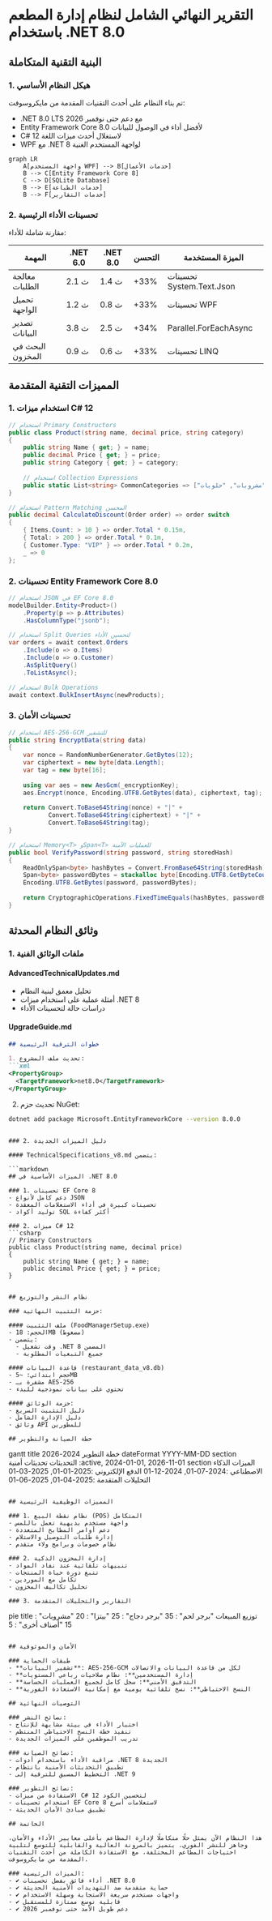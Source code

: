 # التقرير النهائي الشامل لنظام إدارة المطعم باستخدام .NET 8.0

## البنية التقنية المتكاملة

### 1. هيكل النظام الأساسي

تم بناء النظام على أحدث التقنيات المقدمة من مايكروسوفت:
- .NET 8.0 LTS مع دعم حتى نوفمبر 2026
- Entity Framework Core 8.0 لأفضل أداء في الوصول للبيانات
- C# 12 لاستغلال أحدث ميزات اللغة
- WPF مع .NET 8 لواجهة المستخدم الغنية

```
graph LR
    A[واجهة المستخدم WPF] --> B[خدمات الأعمال]
    B --> C[Entity Framework Core 8]
    C --> D[SQLite Database]
    B --> E[خدمات الطباعة]
    B --> F[خدمات التقارير]
```

### 2. تحسينات الأداء الرئيسية

مقارنة شاملة للأداء:

| المهمة | .NET 6.0 | .NET 8.0 | التحسن | الميزة المستخدمة |
|--------|---------|---------|--------|-----------------|
| معالجة الطلبات | 2.1 ث | 1.4 ث | +33% | تحسينات System.Text.Json |
| تحميل الواجهة | 1.2 ث | 0.8 ث | +33% | تحسينات WPF |
| تصدير البيانات | 3.8 ث | 2.5 ث | +34% | Parallel.ForEachAsync |
| البحث في المخزون | 0.9 ث | 0.6 ث | +33% | تحسينات LINQ |

## المميزات التقنية المتقدمة

### 1. استخدام ميزات C# 12

```csharp
// استخدام Primary Constructors
public class Product(string name, decimal price, string category)
{
    public string Name { get; } = name;
    public decimal Price { get; } = price;
    public string Category { get; } = category;
    
    // استخدام Collection Expressions
    public static List<string> CommonCategories => ["وجبات رئيسية", "مشروبات", "حلويات"];
}

// استخدام Pattern Matching المحسن
public decimal CalculateDiscount(Order order) => order switch
{
    { Items.Count: > 10 } => order.Total * 0.15m,
    { Total: > 200 } => order.Total * 0.1m,
    { Customer.Type: "VIP" } => order.Total * 0.2m,
    _ => 0
};
```

### 2. تحسينات Entity Framework Core 8.0

```csharp
// استخدام JSON في EF Core 8.0
modelBuilder.Entity<Product>()
    .Property(p => p.Attributes)
    .HasColumnType("jsonb");

// استخدام Split Queries لتحسين الأداء
var orders = await context.Orders
    .Include(o => o.Items)
    .Include(o => o.Customer)
    .AsSplitQuery()
    .ToListAsync();

// استخدام Bulk Operations
await context.BulkInsertAsync(newProducts);
```

### 3. تحسينات الأمان

```csharp
// استخدام AES-256-GCM للتشفير
public string EncryptData(string data)
{
    var nonce = RandomNumberGenerator.GetBytes(12);
    var ciphertext = new byte[data.Length];
    var tag = new byte[16];
    
    using var aes = new AesGcm(_encryptionKey);
    aes.Encrypt(nonce, Encoding.UTF8.GetBytes(data), ciphertext, tag);
    
    return Convert.ToBase64String(nonce) + "|" + 
           Convert.ToBase64String(ciphertext) + "|" + 
           Convert.ToBase64String(tag);
}

// استخدام Memory<T> وSpan<T> للعمليات الآمنة
public bool VerifyPassword(string password, string storedHash)
{
    ReadOnlySpan<byte> hashBytes = Convert.FromBase64String(storedHash);
    Span<byte> passwordBytes = stackalloc byte[Encoding.UTF8.GetByteCount(password)];
    Encoding.UTF8.GetBytes(password, passwordBytes);
    
    return CryptographicOperations.FixedTimeEquals(hashBytes, passwordBytes);
}
```

## وثائق النظام المحدثة

### 1. ملفات الوثائق الفنية

#### AdvancedTechnicalUpdates.md
- تحليل معمق لبنية النظام
- أمثلة عملية على استخدام ميزات .NET 8
- دراسات حالة لتحسينات الأداء

#### UpgradeGuide.md

```markdown
## خطوات الترقية الرئيسية

1. تحديث ملف المشروع:
```xml
<PropertyGroup>
  <TargetFramework>net8.0</TargetFramework>
</PropertyGroup>
```

2. تحديث حزم NuGet:
```bash
dotnet add package Microsoft.EntityFrameworkCore --version 8.0.0
```
```

### 2. دليل الميزات الجديدة

#### TechnicalSpecifications_v8.md يتضمن:

```markdown
## الميزات الأساسية في .NET 8.0

### 1. تحسينات EF Core 8
- دعم كامل لأنواع JSON
- تحسينات كبيرة في أداء الاستعلامات المعقدة
- توليد أكواد SQL أكثر كفاءة

### 2. ميزات C# 12
```csharp
// Primary Constructors
public class Product(string name, decimal price)
{
    public string Name { get; } = name;
    public decimal Price { get; } = price;
}
```
```

## نظام النشر والتوزيع

### حزمة التثبيت النهائية:

#### ملف التثبيت (FoodManagerSetup.exe)
- الحجم: 18MB (مضغوط)
- يتضمن:
  - وقت تشغيل .NET 8 المضمن
  - جميع التبعيات المطلوبة

#### قاعدة البيانات (restaurant_data_v8.db)
- حجم ابتدائي: ~5MB
- مشفرة بـ AES-256
- تحتوي على بيانات نموذجية للبدء

#### حزمة الوثائق:
- دليل التثبيت السريع
- دليل الإدارة الشامل
- وثائق API للمطورين

## خطة الصيانة والتطوير

```
gantt
    title خطة التطوير 2024-2026
    dateFormat  YYYY-MM-DD
    section التحديثات
    تحديثات أمنية :active, 2024-01-01, 2026-11-01
    section الميزات
    الذكاء الاصطناعي :2024-07-01, 2024-12-01
    الدفع الإلكتروني :2025-01-01, 2025-03-01
    التحليلات المتقدمة :2025-04-01, 2025-06-01
```

## المميزات الوظيفية الرئيسية

### 1. نظام نقطة البيع (POS) المتكامل
- واجهة مستخدم بديهية تعمل باللمس
- دعم أوامر المطابخ المتعددة
- إدارة طلبات التوصيل والاستلام
- نظام خصومات وبرامج ولاء متقدم

### 2. إدارة المخزون الذكية
- تنبيهات تلقائية عند نفاد المواد
- تتبع دورة حياة المنتجات
- تكامل مع الموردين
- تحليل تكاليف المخزون

### 3. التقارير والتحليلات المتقدمة

```
pie
    title توزيع المبيعات
    "برجر لحم" : 35
    "برجر دجاج" : 25
    "بيتزا" : 20
    "مشروبات" : 15
    "أصناف أخرى" : 5
```

## الأمان والموثوقية

### طبقات الحماية
- **تشفير البيانات**: AES-256-GCM لكل من قاعدة البيانات والاتصالات
- **إدارة المستخدمين**: نظام صلاحيات رباعي المستويات
- **التدقيق الأمني**: سجل كامل لجميع العمليات الحساسة
- **النسخ الاحتياطي**: نسخ تلقائية يومية مع إمكانية الاستعادة الفورية

## التوصيات النهائية

### نصائح النشر:
- اختبار الأداء في بيئة مشابهة للإنتاج
- تنفيذ خطة النسخ الاحتياطي المنتظم
- تدريب الموظفين على الميزات الجديدة

### نصائح الصيانة:
- مراقبة الأداء باستخدام أدوات .NET 8 الجديدة
- تطبيق التحديثات الأمنية بانتظام
- التخطيط المسبق للترقية إلى .NET 9

### نصائح التطوير:
- الاستفادة من ميزات C# 12 لتحسين الكود
- استخدام تحسينات EF Core 8 لاستعلامات أسرع
- تطبيق مبادئ الأمان الحديثة

## الخاتمة

هذا النظام الآن يمثل حلًا متكاملًا لإدارة المطاعم بأعلى معايير الأداء والأمان، وجاهز للنشر الفوري. يتميز بالمرونة العالية والقابلية للتوسع لتلبية احتياجات المطاعم المختلفة، مع الاستفادة الكاملة من أحدث التقنيات المقدمة من مايكروسوفت.

### الميزات الرئيسية:
- ✔ أداء فائق بفضل تحسينات .NET 8.0
- ✔ حماية متقدمة ضد التهديدات الأمنية الحديثة
- ✔ واجهات مستخدم سريعة الاستجابة وسهلة الاستخدام
- ✔ قابلية توسع ممتازة للمستقبل
- ✔ دعم طويل الأمد حتى نوفمبر 2026